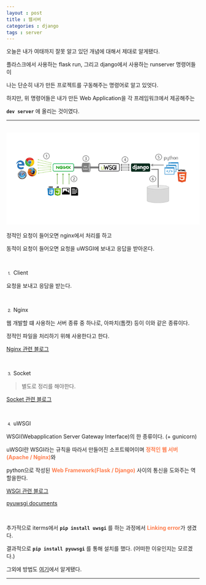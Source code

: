 ```yaml
---
layout : post
title : 웹서버
categories : django
tags : server
---
```


오늘은 내가 여태까지 잘못 알고 있던 개념에 대해서 제대로 알게됐다.

플라스크에서 사용하는 flask run, 그리고 django에서 사용하는 runserver 명령어들이

나는 단순히 내가 만든 프로젝트를 구동해주는 명령어로 알고 있엇다.

하지만, 위 명령어들은 내가 만든 Web Application을 각 프레임워크에서 제공해주는 

**`dev server`** 에 올리는 것이였다.

---

<br>

<img src="/assets/img/cs/flow.png">

정적인 요청이 들어오면 nginx에서 처리를 하고 

동적이 요청이 들어오면 요청을 uWSGI에 보내고 응답을 받아온다.

<br>

⒈ Client

요청을 보내고 응담을 받는다.

<br>

⒉ Nginx

웹 개발할 떄 사용하는 서버 종류 중 하나로, 아파치(톰캣) 등이 이와 같은 종류이다.

정적인 파일을 처리하기 위해 사용한다고 한다.

[Nginx 관련 블로그](https://icarus8050.tistory.com/57)

<br>

⒊ Socket

> 별도로 정리를 해야한다.

[Socket 관련 블로그](https://helloworld-88.tistory.com/215)


<br>

⒋ uWSGI

WSGI(Webapplication Server Gateway Interface)의 한 종류이다. (+ gunicorn)

uWSGI란 WSGI라는 규칙을 따라서 만들어진 소프트웨어이며 <span style="color:#FF7F50">**정적인 웹 서버(Apache / Nginx)**</span>와 

python으로 작성된 <span style="color:#FF7F50">**Web Framework(Flask / Django)**</span> 사이의 통신을 도와주는 역할을한다.

[WSGI 관련 블로그](https://jinmay.github.io/2019/05/01/django/django-uwsgi-2/)

[pyuwsgi documents](https://pypi.org/project/pyuwsgi/)

<br>

추가적으로 iterms에서 **`pip install uwsgi`** 를 하는 과정에서 <span style="color:#FF7F50">**Linking error**</span>가 생겼다.

결과적으로 **`pip install pyuwsgi`** 를 통해 설치를 했다. (어떠한 이유인지는 모르겠다.)

그외에 방법도 [여기](https://github.com/unbit/uwsgi/issues/1516)에서 알게됐다.

---
